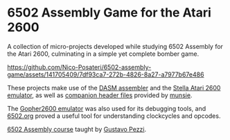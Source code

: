 # 6502 Assembly Game for the Atari 2600
A collection of micro-projects developed while studying 6502 Assembly for the Atari 2600, culminating in a simple yet complete bomber game.

https://github.com/Nico-Posateri/6502-assembly-game/assets/141705409/7df93ca7-272b-4826-8a27-a7977b67e486

These projects make use of the [DASM assembler](https://dasm-assembler.github.io/) and the [Stella Atari 2600 emulator](https://stella-emu.github.io/), as well as [companion header files](https://github.com/munsie/dasm/tree/master/machines/atari2600) provided by [munsie](https://github.com/munsie).

The [Gopher2600 emulator](https://github.com/JetSetIlly/Gopher2600) was also used for its debugging tools, and [6502.org](http://www.6502.org/tutorials/6502opcodes.html) proved a useful tool for understanding clockcycles and opcodes.

[6502 Assembly course](https://www.udemy.com/course/programming-games-for-the-atari-2600/) taught by [Gustavo Pezzi](https://github.com/gustavopezzi).
